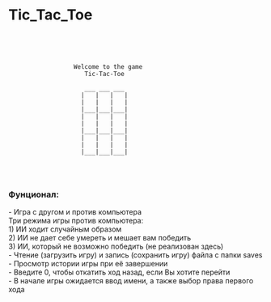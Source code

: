 # Tic_Tac_Toe
<body>
<center>
  
</center>
<pre>
<p>

	                  Welcome to the game
                         Tic-Tac-Toe

                         ___ ___ ___
                        |   |   |   |
                        |   |   |   |
                        |___|___|___|
                        |   |   |   |
                        |   |   |   |
                        |___|___|___|
                        |   |   |   |
                        |   |   |   |
                        |___|___|___|
</pre></p>
<h3>Фунционал:</h3>
- Игра с другом и против компьютера<br>
  Три режима игры против компьютера:<br>
	1) ИИ ходит случайным образом<br>
	2) ИИ не дает себе умереть и мешает вам победить<br>
	3) ИИ, который не возможно победить (не реализован здесь)<br>
- Чтение (загрузить игру) и запись (сохранить игру) файла с папки saves <br>
- Просмотр истории игры при её завершении <br>
- Введите 0, чтобы откатить ход назад, если Вы хотите перейти <br>
- В начале игры ожидается ввод имени, а также выбор права первого хода <br> 
</body>
